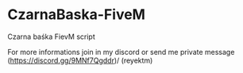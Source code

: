 # CzarnaBaska-FiveM
Czarna baśka FievM script


For more informations join in my discord or send me private message (https://discord.gg/9MNf7Qgddr)/ (reyektm)